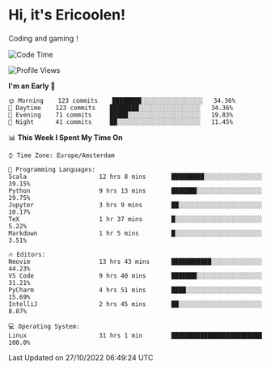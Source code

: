 # Hi, it's Ericoolen!
Coding and gaming！

<!--START_SECTION:waka-->
![Code Time](http://img.shields.io/badge/Code%20Time-492%20hrs%2023%20mins-blue)

![Profile Views](http://img.shields.io/badge/Profile%20Views-10-blue)

**I'm an Early 🐤** 

```text
🌞 Morning    123 commits    ████████░░░░░░░░░░░░░░░░░   34.36% 
🌆 Daytime    123 commits    ████████░░░░░░░░░░░░░░░░░   34.36% 
🌃 Evening    71 commits     █████░░░░░░░░░░░░░░░░░░░░   19.83% 
🌙 Night      41 commits     ██░░░░░░░░░░░░░░░░░░░░░░░   11.45%

```


📊 **This Week I Spent My Time On** 

```text
⌚︎ Time Zone: Europe/Amsterdam

💬 Programming Languages: 
Scala                    12 hrs 8 mins       █████████░░░░░░░░░░░░░░░░   39.15% 
Python                   9 hrs 13 mins       ███████░░░░░░░░░░░░░░░░░░   29.75% 
Jupyter                  3 hrs 9 mins        ██░░░░░░░░░░░░░░░░░░░░░░░   10.17% 
TeX                      1 hr 37 mins        █░░░░░░░░░░░░░░░░░░░░░░░░   5.22% 
Markdown                 1 hr 5 mins         █░░░░░░░░░░░░░░░░░░░░░░░░   3.51%

🔥 Editors: 
Neovim                   13 hrs 43 mins      ███████████░░░░░░░░░░░░░░   44.23% 
VS Code                  9 hrs 40 mins       ███████░░░░░░░░░░░░░░░░░░   31.21% 
PyCharm                  4 hrs 51 mins       ████░░░░░░░░░░░░░░░░░░░░░   15.69% 
IntelliJ                 2 hrs 45 mins       ██░░░░░░░░░░░░░░░░░░░░░░░   8.87%

💻 Operating System: 
Linux                    31 hrs 1 min        █████████████████████████   100.0%

```


 Last Updated on 27/10/2022 06:49:24 UTC
<!--END_SECTION:waka-->

